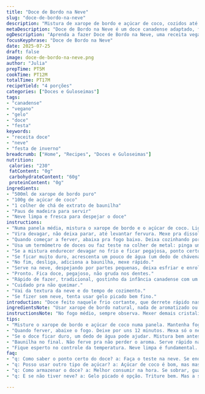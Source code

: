 ```yaml
---
title: "Doce de Bordo na Neve"
slug: "doce-de-bordo-na-neve"
description: "Mistura de xarope de bordo e açúcar de coco, cozidos até ponto de bala mole, servido na neve fresca, com paus de madeira para enrolar. Receita vegana, sem glúten, sem lactose, sem ovos, com toque de baunilha natural para aroma. Bate rápido, não deixa endurecer demais. Mistura final ajustada para textura macia, fácil de puxar. Tradição do Canadá adaptada, perfeito para dias frios, festa na neve ou lembrança de infância. Apresenta medidas em gramas e minutos, fácil de replicar, com dicas pra acertar ponto sem termômetro."
metaDescription: "Doce de Bordo na Neve é um doce canadense adaptado, fácil de fazer, perfeito para aproveitar a neve."
ogDescription: "Aprenda a fazer Doce de Bordo na Neve, uma receita vegana deliciosa com toques de baunilha e açúcar de coco."
focusKeyphrase: "Doce de Bordo na Neve"
date: 2025-07-25
draft: false
image: doce-de-bordo-na-neve.png
author: "Julia"
prepTime: PT5M
cookTime: PT12M
totalTime: PT17M
recipeYield: "4 porções"
categories: ["Doces e Guloseimas"]
tags:
- "canadense"
- "vegano"
- "gelo"
- "doce"
- "festa"
keywords:
- "receita doce"
- "neve"
- "festa de inverno"
breadcrumb: ["Home", "Recipes", "Doces e Guloseimas"]
nutrition: 
 calories: "230"
 fatContent: "0g"
 carbohydrateContent: "60g"
 proteinContent: "0g"
ingredients:
- "500ml de xarope de bordo puro"
- "100g de açúcar de coco"
- "1 colher de chá de extrato de baunilha"
- "Paus de madeira para servir"
- "Neve limpa e fresca para despejar o doce"
instructions:
- "Numa panela média, mistura o xarope de bordo e o açúcar de coco. Liga o fogo médio."
- "Vira devagar, não deixa parar, até levantar fervura. Mexe pra dissolver o açúcar todo."
- "Quando começar a ferver, abaixa pra fogo baixo. Deixa cozinhando por uns 12 minutos, mexendo pouco - só o suficiente pra evitar queimar."
- "Usa um termômetro de doces ou faz teste na colher de metal: pinga um pouco e joga na neve."
- "Se a mistura endurecer devagar no frio e ficar pegajosa, ponto certo."
- "Se ficar muito duro, acrescenta um pouco de água (um dedo de chávena). Se muito mole, cozinha um pouco mais, uns 2-3 minutos."
- "No fim, desliga, adiciona a baunilha, mexe rápido."
- "Serve na neve, despejando por partes pequenas, deixa esfriar e enrola com paus de madeira."
- "Pronto. Fica doce, pegajoso, não gruda nos dentes."
- "Rápido de fazer, tradicional, gostinho da infância canadense com um toque brasileiro."
- "Cuidado pra não queimar."
- "Vai da textura da neve e do tempo de cozimento."
- "Se fizer sem neve, tenta usar gelo picado bem fino."
introduction: "Doce feito naquele frio cortante, que derrete rápido nas mãos. Xarope de bordo vira magia, com açúcar de coco pra dar um balanço diferente, menos doce, mais terroso. Baunilha pra não ser só açúcar. Mistura fervendo, ponto de bala mole, jogado na neve limpa, instantâneo virar doçura que puxa. Criança gritando, mãe rindo, memórias congeladas feitas pra derreter na boca. Cada viagem pra neve lembra esse ritual. Sem ovos, sem lactose, vegano, porque doce pode ser simples e bruto sem perder charme. A pegada é rusticidade, diversão no frio. Paus entrando na brincadeira, enrola, mastiga. Sentado no gelo, cara vermelha, sorriso largo. Água só se precisar salvar ponto, fácil de ajustar na hora, não complica a vida. Receita que atravessa gerações."
ingredientsNote: "Usar xarope de bordo natural, nada de aromatizado ou misturado. O açúcar de coco traz sabor, mas pode usar mascavo para variação. Extrato de baunilha é opcional, adiciona um aroma sutil, não interfere no ponto. Paus de madeira limpos, tipo palito de churrasco, desenhos na neve pra espalhar o doce. Neve tem que estar limpa, fresca, evita contaminar o doce, perceber sabor ruim. Pode adaptar com gelo se não tiver neve, triturado até virar pó. Medidas simples, pode usar xícara, mas gramas garantem repetir resultado. Xarope e açúcar têm que estar em equilíbrio pra textura puxenta. Água ajuda caso cozinhe demais ou menos, mas não exagere pra não virar xarope ralo. Sempre testa na neve, tradição que ensina a textura."
instructionsNote: "No fogo médio, sempre observa. Mexer demais cristaliza. Fervura forte rápido demais queima, deixa gosto de queimado. Cozimento lento, 12 minutos +- 2, mexe só pra não colar. Termômetro ou teste direto: pinga na neve, vê textura puxenta mas firme. Se endurecer demais, joga um pouco de água fria, mistura pra soltar ponto, volta no fogo rápido. Tirar fogo na hora certa evita doce duro demais, difícil de arrancar do pau. Baunilha vai só no final, não ferve pra não perder aroma. Serve rápido enquanto não endurece. Se esperar muito, fica difícil enrolar. O segredo é calor controlado, neve limpa e mão rápida. Tradicional não usa termômetro, só olho e pulso. Testar na neve é método caseiro bom pra acertar. Paus são pra puxar, jeito divertido de comer. Receita que não tem erro se seguir o tempo e testar textura com cuidado. Dividir em pequenas porções ajuda esfriar e ficar boa pra enrolar."
tips:
- "Misture o xarope de bordo e açúcar de coco numa panela. Mantenha fogo médio. Mexa devagar pra não cristalizar. Se o açúcar não dissolver, pode queimar tudo. O segredo é a paciência. Ficar de olho é essencial"
- "Quando ferver, abaixe o fogo. Deixe por uns 12 minutos. Mexa só o necessário. Outra técnica: use colher de metal pra testar. Joga na neve. Essa é a tradição. O ponto é quase tudo."
- "Se o doce ficar duro, um dedo de água pode ajudar. Mistura bem antes de voltar ao fogo. Agora, se estiver mole, deixa mais um tempo no fogo. Tem que ter o ponto certo. Pegajoso e recheado."
- "Baunilha no final. Não ferve pra não perder o aroma. Serve rápido na neve. Despeja pequenas partes. Se demorar, vai endurecer. Cortando a receita facilita o resultado. Menos estresse pra enrolar."
- "Fique esperto no controle da temperatura. Neve limpa é fundamental. Se não tiver neve, use gelo triturado. Não é perfeito, mas serve. Olho treinado ajuda. Testa na neve e ajusta."
faq:
- "q: Como saber o ponto certo do doce? a: Faça o teste na neve. Se endurecer, ponto ideal. Se não gruda, ótimo. Foque no tempo. Alguns minutos a mais e tudo pode mudar."
- "q: Posso usar outro tipo de açúcar? a: Açúcar de coco é bom, mas mascavo também dá certo. Outro sabor e textura. Varie! O essencial é manter o equilíbrio com o xarope."
- "q: Como armazenar o doce? a: Melhor consumir na hora. Se sobrar, guarde na geladeira. Mas atenção: pode endurecer. Aqueça levemente antes de tentar usar novamente. Vai perder a textura."
- "q: E se não tiver neve? a: Gelo picado é opção. Triture bem. Mas a sensação é diferente. Não dá pra enrolar como na neve. Doce ainda vai ser bom, mas vai perder o charme."

---
```

